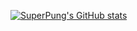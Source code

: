 [![SuperPung's GitHub stats](https://github-readme-stats.vercel.app/api?username=SuperPung&show_icons=true&theme=radical)](https://www.superpung.xyz)
